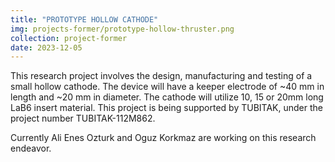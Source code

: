 ```yaml
---
title: "PROTOTYPE HOLLOW CATHODE"
img: projects-former/prototype-hollow-thruster.png
collection: project-former
date: 2023-12-05
---
```

This research project involves the design, manufacturing and testing of a small hollow cathode. The device will have a keeper electrode of ~40 mm in length and ~20 mm in diameter. The cathode will utilize 10, 15 or 20mm long LaB6 insert material. This project is being supported by TUBITAK, under the project number TUBITAK-112M862.

Currently Ali Enes Ozturk and Oguz Korkmaz are working on this research endeavor.